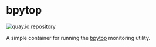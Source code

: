 # bpytop

[![quay.io repository](https://img.shields.io/badge/updated-2022--09--25-green)](https://quay.io/repository/miabbott/bpytop)

A simple container for running the [bpytop](https://github.com/aristocratos/bpytop) monitoring utility.